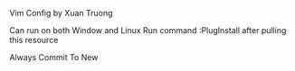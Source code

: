 Vim Config by Xuan Truong

Can run on both Window and Linux
Run command :PlugInstall after pulling this resource

Always Commit To New
